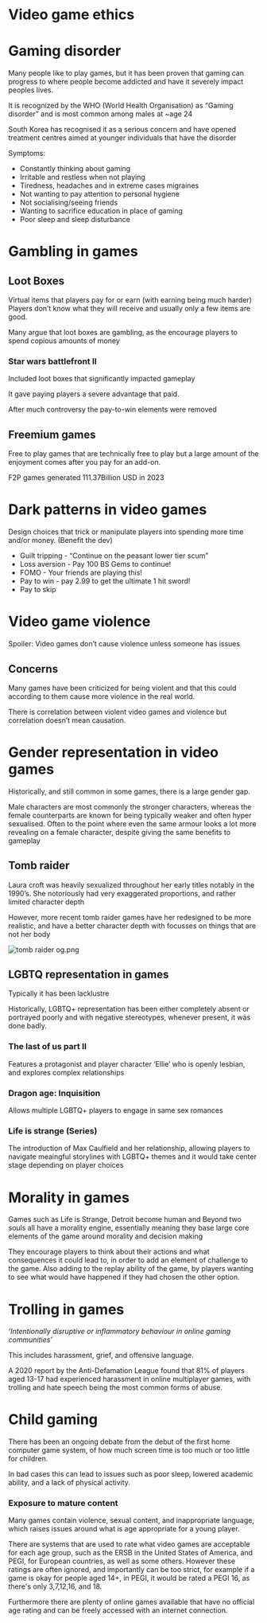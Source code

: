 # Video game ethics

# Gaming disorder

Many people like to play games, but it has been proven that gaming can progress to where people become addicted and have it severely impact peoples lives.

It is recognized by the WHO (World Health Organisation) as “Gaming disorder” and is most common among males at ~age 24

South Korea has recognised it as a serious concern and have opened treatment centres aimed at younger individuals that have the disorder

Symptoms:

- Constantly thinking about gaming
- Irritable and restless when not playing
- Tiredness, headaches and in extreme cases migraines
- Not wanting to pay attention to personal hygiene
- Not socialising/seeing friends
- Wanting to sacrifice education in place of gaming
- Poor sleep and sleep disturbance

# Gambling in games

## Loot Boxes

Virtual items that players pay for or earn (with earning being much harder) Players don’t know what they will receive and usually only a few items are good.

Many argue that loot boxes are gambling, as the encourage players to spend copious amounts of money 

### Star wars battlefront II

Included loot boxes that significantly impacted gameplay

It gave paying players a severe advantage that paid. 

After much controversy the pay-to-win elements were removed

## Freemium games

Free to play games that are technically free to play but a large amount of the enjoyment comes after you pay for an add-on.

F2P games generated 111.37Billion USD in 2023

# Dark patterns in video games

Design choices that trick or manipulate players into spending more time and/or money.  (Benefit the dev) 

- Guilt tripping - “Continue on the peasant lower tier scum”
- Loss aversion - Pay 100 BS Gems to continue!
- FOMO - Your friends are playing this!
- Pay to win -  pay 2.99 to get the ultimate 1 hit sword!
- Pay to skip

# Video game violence

Spoiler: Video games don’t cause violence unless someone has issues

## Concerns

Many games have been criticized for being violent and that this could according to them cause more violence in the real world. 

There is correlation between violent video games and violence but correlation doesn’t mean causation.

# Gender representation in video games

Historically, and still common in some games, there is a large gender gap. 

Male characters are most commonly the stronger characters, whereas the female counterparts are known for being typically weaker and often hyper sexualised. Often to the point where even the same armour looks a lot more revealing on a female character, despite giving the same benefits to gameplay

## Tomb raider

Laura croft was heavily sexualized throughout her early titles notably in the 1990’s. She notoriously had very exaggerated proportions, and rather limited character depth

However, more recent tomb raider games have her redesigned to be more realistic, and have a better character depth with focusses on things that are not her body

![tomb raider og.png](Video%20game%20ethics%2010c5301291278098a91cc60ad37d5a58/tomb_raider_og.png)

## LGBTQ representation in games

Typically it has been lacklustre

Historically, LGBTQ+ representation has been either completely absent or portrayed poorly and with negative stereotypes, whenever present, it was done badly.

### The last of us part II

Features a protagonist and player character ‘Ellie’ who is openly lesbian, and explores complex relationships

### Dragon age: Inquisition

Allows multiple LGBTQ+ players to engage in same sex romances

### Life is strange (Series)

The introduction of Max Caulfield and her relationship, allowing players to navigate meaingful storylines with LGBTQ+ themes and it would take center stage depending on player choices

# Morality in games

Games such as Life is Strange, Detroit become human and Beyond two souls all have a morality engine, essentially meaning they base large core elements of the game around morality and decision making

They encourage players to think about their actions and what consequences it could lead to, in order to add an element of challenge to the game. Also adding to the replay ability of the game, by players wanting to see what would have happened if they had chosen the other option.

# Trolling in games

*‘Intentionally disruptive or inflammatory behaviour in online gaming communities’*

This includes harassment, grief, and offensive language.

A 2020 report by the Anti-Defamation League found that 81% of players aged 13-17 had experienced harassment in online multiplayer games, with trolling and hate speech being the most common forms of abuse.

# Child gaming

There has been an ongoing debate from the debut of the first home computer game system, of how much screen time is too much or too little for children.

In bad cases this can lead to issues such as poor sleep, lowered academic ability, and a lack of physical activity.

### Exposure to mature content

Many games contain violence, sexual content, and inappropriate language, which raises issues around what is age appropriate for a young player.

There are systems that are used to rate what video games are acceptable for each age group, such as the ERSB in  the United States of America, and PEGI, for European countries, as well as some others. However these ratings are often ignored, and importantly can be too strict, for example if a game is okay for people aged 14+, in PEGI, it would be rated a PEGI 16, as there's only 3,7,12,16, and 18.

Furthermore there are plenty of online games available that have no official age rating and can be freely accessed with an internet connection.